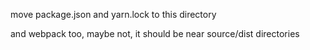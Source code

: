 move package.json and yarn.lock to this directory

and webpack too, maybe not, it should be near source/dist directories

